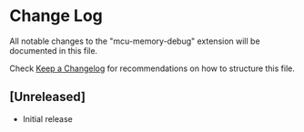 # Change Log

All notable changes to the "mcu-memory-debug" extension will be documented in this file.

Check [Keep a Changelog](http://keepachangelog.com/) for recommendations on how to structure this file.

## [Unreleased]

- Initial release
